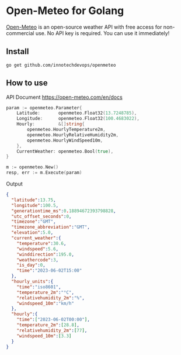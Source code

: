 # Open-Meteo for Golang

[Open-Meteo](https://open-meteo.com/en/docs) is an open-source weather API with free access for non-commercial use. No API key is required. You can use it immediately!

## Install

```shell
go get github.com/innotechdevops/openmeteo
```

## How to use

API Document https://open-meteo.com/en/docs

```go
param := openmeteo.Parameter{
    Latitude:       openmeteo.Float32(13.7248785),
    Longitude:      openmeteo.Float32(100.4683022),
    Hourly:         &[]string{
        openmeteo.HourlyTemperature2m,
        openmeteo.HourlyRelativeHumidity2m,
        openmeteo.HourlyWindSpeed10m,
    },
    CurrentWeather: openmeteo.Bool(true),
}

m := openmeteo.New()
resp, err := m.Execute(param)
```
Output

```json
{
  "latitude":13.75,
  "longitude":100.5,
  "generationtime_ms":0.18894672393798828,
  "utc_offset_seconds":0,
  "timezone":"GMT",
  "timezone_abbreviation":"GMT",
  "elevation":5.0,
  "current_weather":{
    "temperature":30.6,
    "windspeed":5.6,
    "winddirection":195.0,
    "weathercode":3,
    "is_day":0,
    "time":"2023-06-02T15:00"
  },
  "hourly_units":{
    "time":"iso8601",
    "temperature_2m":"°C",
    "relativehumidity_2m":"%",
    "windspeed_10m":"km/h"
  },
  "hourly":{
    "time":["2023-06-02T00:00"],
    "temperature_2m":[28.8],
    "relativehumidity_2m":[77],
    "windspeed_10m":[3.3]
  }
}
```